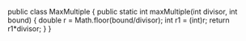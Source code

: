 public class MaxMultiple {
  public static int maxMultiple(int divisor, int bound) {
        double r = Math.floor(bound/divisor);
        int r1 = (int)r;
        return r1*divisor;
  }
}